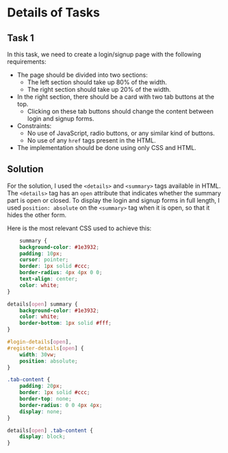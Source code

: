 # Details of Tasks

## Task 1

In this task, we need to create a login/signup page with the following requirements:

- The page should be divided into two sections:
  - The left section should take up 80% of the width.
  - The right section should take up 20% of the width.
- In the right section, there should be a card with two tab buttons at the top.
  - Clicking on these tab buttons should change the content between login and signup forms.
- Constraints:
  - No use of JavaScript, radio buttons, or any similar kind of buttons.
  - No use of any `href` tags present in the HTML.
- The implementation should be done using only CSS and HTML.

## Solution

For the solution, I used the `<details>` and `<summary>` tags available in HTML. The `<details>` tag has an `open` attribute that indicates whether the summary part is open or closed. To display the login and signup forms in full length, I used `position: absolute` on the `<summary>` tag when it is open, so that it hides the other form.

Here is the most relevant CSS used to achieve this:

```CSS
    summary {
    background-color: #1e3932;
    padding: 10px;
    cursor: pointer;
    border: 1px solid #ccc;
    border-radius: 4px 4px 0 0;
    text-align: center;
    color: white;
}

details[open] summary {
    background-color: #1e3932;
    color: white;
    border-bottom: 1px solid #fff;
}

#login-details[open],
#register-details[open] {
    width: 30vw;
    position: absolute;
}

.tab-content {
    padding: 20px;
    border: 1px solid #ccc;
    border-top: none;
    border-radius: 0 0 4px 4px;
    display: none;
}

details[open] .tab-content {
    display: block;
}
```

